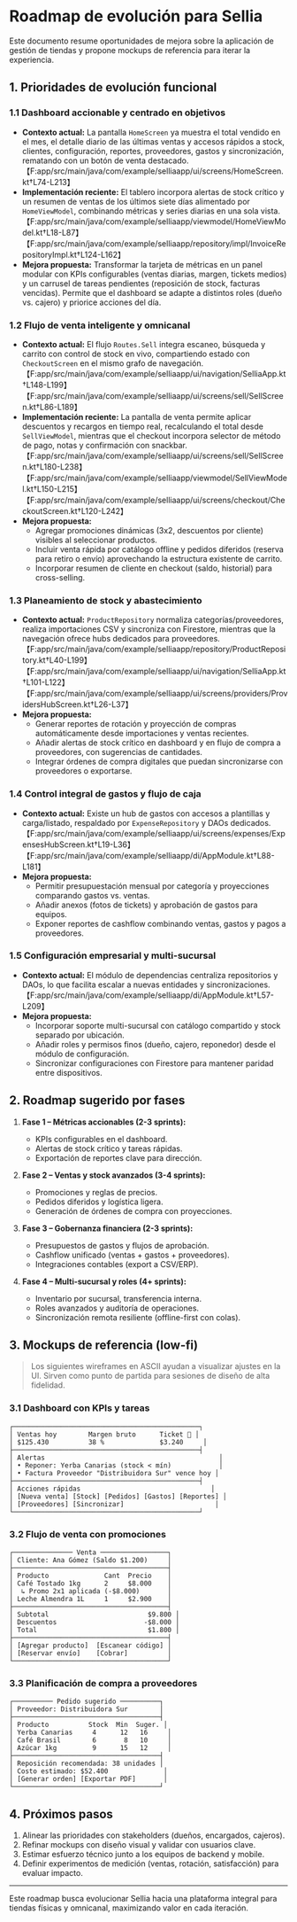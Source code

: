 # Roadmap de evolución para Sellia

Este documento resume oportunidades de mejora sobre la aplicación de gestión de tiendas y propone mockups de referencia para iterar la experiencia.

## 1. Prioridades de evolución funcional

### 1.1 Dashboard accionable y centrado en objetivos
- **Contexto actual:** La pantalla `HomeScreen` ya muestra el total vendido en el mes, el detalle diario de las últimas ventas y accesos rápidos a stock, clientes, configuración, reportes, proveedores, gastos y sincronización, rematando con un botón de venta destacado.【F:app/src/main/java/com/example/selliaapp/ui/screens/HomeScreen.kt†L74-L213】
- **Implementación reciente:** El tablero incorpora alertas de stock crítico y un resumen de ventas de los últimos siete días alimentado por `HomeViewModel`, combinando métricas y series diarias en una sola vista.【F:app/src/main/java/com/example/selliaapp/viewmodel/HomeViewModel.kt†L18-L87】【F:app/src/main/java/com/example/selliaapp/repository/impl/InvoiceRepositoryImpl.kt†L124-L162】
- **Mejora propuesta:** Transformar la tarjeta de métricas en un panel modular con KPIs configurables (ventas diarias, margen, tickets medios) y un carrusel de tareas pendientes (reposición de stock, facturas vencidas). Permite que el dashboard se adapte a distintos roles (dueño vs. cajero) y priorice acciones del día.

### 1.2 Flujo de venta inteligente y omnicanal
- **Contexto actual:** El flujo `Routes.Sell` integra escaneo, búsqueda y carrito con control de stock en vivo, compartiendo estado con `CheckoutScreen` en el mismo grafo de navegación.【F:app/src/main/java/com/example/selliaapp/ui/navigation/SelliaApp.kt†L148-L199】【F:app/src/main/java/com/example/selliaapp/ui/screens/sell/SellScreen.kt†L86-L189】
- **Implementación reciente:** La pantalla de venta permite aplicar descuentos y recargos en tiempo real, recalculando el total desde `SellViewModel`, mientras que el checkout incorpora selector de método de pago, notas y confirmación con snackbar.【F:app/src/main/java/com/example/selliaapp/ui/screens/sell/SellScreen.kt†L180-L238】【F:app/src/main/java/com/example/selliaapp/viewmodel/SellViewModel.kt†L150-L215】【F:app/src/main/java/com/example/selliaapp/ui/screens/checkout/CheckoutScreen.kt†L120-L242】
- **Mejora propuesta:**
  - Agregar promociones dinámicas (3x2, descuentos por cliente) visibles al seleccionar productos.
  - Incluir venta rápida por catálogo offline y pedidos diferidos (reserva para retiro o envío) aprovechando la estructura existente de carrito.
  - Incorporar resumen de cliente en checkout (saldo, historial) para cross-selling.

### 1.3 Planeamiento de stock y abastecimiento
- **Contexto actual:** `ProductRepository` normaliza categorías/proveedores, realiza importaciones CSV y sincroniza con Firestore, mientras que la navegación ofrece hubs dedicados para proveedores.【F:app/src/main/java/com/example/selliaapp/repository/ProductRepository.kt†L40-L199】【F:app/src/main/java/com/example/selliaapp/ui/navigation/SelliaApp.kt†L101-L122】【F:app/src/main/java/com/example/selliaapp/ui/screens/providers/ProvidersHubScreen.kt†L26-L37】
- **Mejora propuesta:**
  - Generar reportes de rotación y proyección de compras automáticamente desde importaciones y ventas recientes.
  - Añadir alertas de stock crítico en dashboard y en flujo de compra a proveedores, con sugerencias de cantidades.
  - Integrar órdenes de compra digitales que puedan sincronizarse con proveedores o exportarse.

### 1.4 Control integral de gastos y flujo de caja
- **Contexto actual:** Existe un hub de gastos con accesos a plantillas y carga/listado, respaldado por `ExpenseRepository` y DAOs dedicados.【F:app/src/main/java/com/example/selliaapp/ui/screens/expenses/ExpensesHubScreen.kt†L19-L36】【F:app/src/main/java/com/example/selliaapp/di/AppModule.kt†L88-L181】
- **Mejora propuesta:**
  - Permitir presupuestación mensual por categoría y proyecciones comparando gastos vs. ventas.
  - Añadir anexos (fotos de tickets) y aprobación de gastos para equipos.
  - Exponer reportes de cashflow combinando ventas, gastos y pagos a proveedores.

### 1.5 Configuración empresarial y multi-sucursal
- **Contexto actual:** El módulo de dependencias centraliza repositorios y DAOs, lo que facilita escalar a nuevas entidades y sincronizaciones.【F:app/src/main/java/com/example/selliaapp/di/AppModule.kt†L57-L209】
- **Mejora propuesta:**
  - Incorporar soporte multi-sucursal con catálogo compartido y stock separado por ubicación.
  - Añadir roles y permisos finos (dueño, cajero, reponedor) desde el módulo de configuración.
  - Sincronizar configuraciones con Firestore para mantener paridad entre dispositivos.

## 2. Roadmap sugerido por fases

1. **Fase 1 – Métricas accionables (2-3 sprints):**
   - KPIs configurables en el dashboard.
   - Alertas de stock crítico y tareas rápidas.
   - Exportación de reportes clave para dirección.

2. **Fase 2 – Ventas y stock avanzados (3-4 sprints):**
   - Promociones y reglas de precios.
   - Pedidos diferidos y logística ligera.
   - Generación de órdenes de compra con proyecciones.

3. **Fase 3 – Gobernanza financiera (2-3 sprints):**
   - Presupuestos de gastos y flujos de aprobación.
   - Cashflow unificado (ventas + gastos + proveedores).
   - Integraciones contables (export a CSV/ERP).

4. **Fase 4 – Multi-sucursal y roles (4+ sprints):**
   - Inventario por sucursal, transferencia interna.
   - Roles avanzados y auditoría de operaciones.
   - Sincronización remota resiliente (offline-first con colas).

## 3. Mockups de referencia (low-fi)

> Los siguientes wireframes en ASCII ayudan a visualizar ajustes en la UI. Sirven como punto de partida para sesiones de diseño de alta fidelidad.

### 3.1 Dashboard con KPIs y tareas
```
┌───────────────────────────────────────────────┐
│ Ventas hoy        Margen bruto      Ticket 🌟 │
│ $125.430          38 %              $3.240     │
├───────────────────────────────────────────────┤
│ Alertas                                            │
│ • Reponer: Yerba Canarias (stock < mín)            │
│ • Factura Proveedor "Distribuidora Sur" vence hoy │
├───────────────────────────────────────────────┤
│ Acciones rápidas                                 │
│ [Nueva venta] [Stock] [Pedidos] [Gastos] [Reportes] │
│ [Proveedores] [Sincronizar]                       │
└───────────────────────────────────────────────┘
```

### 3.2 Flujo de venta con promociones
```
┌─────────────── Venta ─────────────────┐
│ Cliente: Ana Gómez (Saldo $1.200)     │
├───────────────────────────────────────┤
│ Producto              Cant  Precio    │
│ Café Tostado 1kg      2     $8.000    │
│  ↳ Promo 2x1 aplicada (-$8.000)       │
│ Leche Almendra 1L     1     $2.900    │
├───────────────────────────────────────┤
│ Subtotal                         $9.800 │
│ Descuentos                      -$8.000 │
│ Total                            $1.800 │
├───────────────────────────────────────┤
│ [Agregar producto]  [Escanear código] │
│ [Reservar envío]    [Cobrar]          │
└───────────────────────────────────────┘
```

### 3.3 Planificación de compra a proveedores
```
┌────────── Pedido sugerido ──────────┐
│ Proveedor: Distribuidora Sur        │
├─────────────────────────────────────┤
│ Producto          Stock  Min  Suger. │
│ Yerba Canarias     4      12   16     │
│ Café Brasil        6       8   10     │
│ Azúcar 1kg         9      15   12     │
├─────────────────────────────────────┤
│ Reposición recomendada: 38 unidades │
│ Costo estimado: $52.400              │
│ [Generar orden] [Exportar PDF]       │
└─────────────────────────────────────┘
```

## 4. Próximos pasos

1. Alinear las prioridades con stakeholders (dueños, encargados, cajeros).
2. Refinar mockups con diseño visual y validar con usuarios clave.
3. Estimar esfuerzo técnico junto a los equipos de backend y mobile.
4. Definir experimentos de medición (ventas, rotación, satisfacción) para evaluar impacto.

---
Este roadmap busca evolucionar Sellia hacia una plataforma integral para tiendas físicas y omnicanal, maximizando valor en cada iteración.
